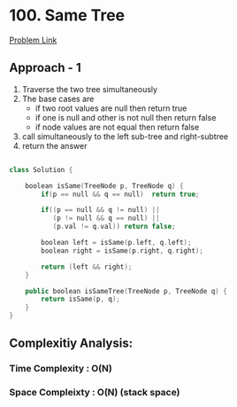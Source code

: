 # 100. Same Tree

[Problem Link](https://leetcode.com/problems/same-tree/)

## Approach - 1

1. Traverse the two tree simultaneously
2. The base cases are
   - if two root values are null then return true
   - if one is null and other is not null then return false
   - if node values are not equal then return false
3. call simultaneously to the left sub-tree and right-subtree
4. return the answer

```c++

class Solution {

    boolean isSame(TreeNode p, TreeNode q) {
        if(p == null && q == null)  return true;

        if((p == null && q != null) ||
           (p != null && q == null) ||
           (p.val != q.val)) return false;

        boolean left = isSame(p.left, q.left);
        boolean right = isSame(p.right, q.right);

        return (left && right);
    }

    public boolean isSameTree(TreeNode p, TreeNode q) {
        return isSame(p, q);
    }
}

```

## Complexitiy Analysis:

### Time Complexity : O(N)

### Space Compleixty : O(N) (stack space)
